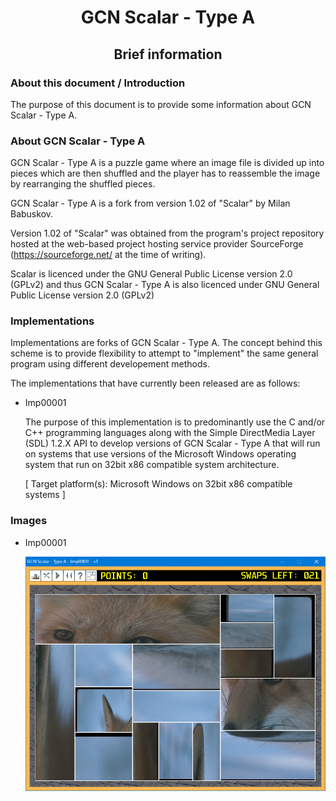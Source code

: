 
<h1 align="center">GCN Scalar - Type A</h1>
<h2 align="center">Brief information</h2>



<h3>About this document / Introduction</h3>

The purpose of this document is to provide some information about
GCN Scalar - Type A.


<h3>About GCN Scalar - Type A</h3>

GCN Scalar - Type A is a puzzle game where an image file is divided up
into pieces which are then shuffled and the player has to reassemble
the image by rearranging the shuffled pieces.

GCN Scalar - Type A is a fork from version 1.02 of "Scalar" by Milan
Babuskov.

Version 1.02 of "Scalar" was obtained from the program's project
repository hosted at the web-based project hosting service provider
SourceForge (https://sourceforge.net/ at the time of writing).

Scalar is licenced under the GNU General Public License version 2.0 (GPLv2)
and thus GCN Scalar - Type A is also licenced under GNU General Public
License version 2.0 (GPLv2)


<h3>Implementations</h3>

Implementations are forks of GCN Scalar - Type A. The concept behind
this scheme is to provide flexibility to attempt to "implement" the
same general program using different developement methods.

The implementations that have currently been released are as follows:

- Imp00001
    
    The purpose of this implementation is to predominantly use the C
    and/or C++ programming languages along with the Simple DirectMedia
    Layer (SDL) 1.2.X API to develop versions of GCN Scalar - Type A
    that will run on systems that use versions of the Microsoft Windows
    operating system that run on 32bit x86 compatible system architecture.
    
    [ Target platform(s): Microsoft Windows on 32bit x86 compatible systems ]


<h3>Images</h3>

- Imp00001

    ![version 1 of implementation Imp00001](/images/imp00001-v1--capture01.png "version 1 of implementation Imp00001")
